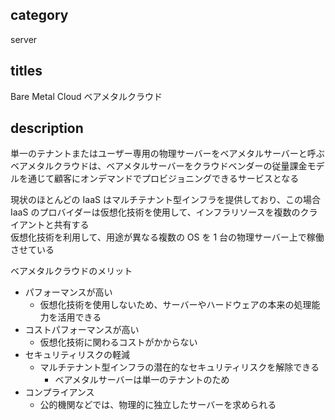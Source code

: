 ## category

server

## titles

Bare Metal Cloud
ベアメタルクラウド

## description

単一のテナントまたはユーザー専用の物理サーバーをベアメタルサーバーと呼ぶ  
ベアメタルクラウドは、ベアメタルサーバーをクラウドベンダーの従量課金モデルを通じて顧客にオンデマンドでプロビジョニングできるサービスとなる

現状のほとんどの IaaS はマルチテナント型インフラを提供しており、この場合 IaaS のプロバイダーは仮想化技術を使用して、インフラリソースを複数のクライアントと共有する  
仮想化技術を利用して、用途が異なる複数の OS を 1 台の物理サーバー上で稼働させている

ベアメタルクラウドのメリット

- パフォーマンスが高い
  - 仮想化技術を使用しないため、サーバーやハードウェアの本来の処理能力を活用できる
- コストパフォーマンスが高い
  - 仮想化技術に関わるコストがかからない
- セキュリティリスクの軽減
  - マルチテナント型インフラの潜在的なセキュリティリスクを解除できる
    - ベアメタルサーバーは単一のテナントのため
- コンプライアンス
  - 公的機関などでは、物理的に独立したサーバーを求められる
